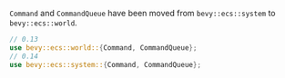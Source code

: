 `Command` and `CommandQueue` have been moved from `bevy::ecs::system` to `bevy::ecs::world`.

```rust
// 0.13
use bevy::ecs::world::{Command, CommandQueue};
// 0.14
use bevy::ecs::system::{Command, CommandQueue};
```
